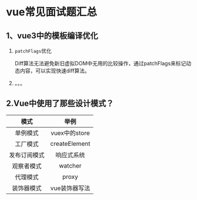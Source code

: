 # vue常见面试题汇总

## 1、vue3中的模板编译优化

1. `patchFlags`优化

   Diff算法无法避免新旧虚拟DOM中无用的比较操作，通过patchFlags来标记动态内容，可以实现快速diff算法。

2. 。。。

## 2.Vue中使用了那些设计模式？

|     模式     |     举例      |
| :----------: | :-----------: |
|   单例模式   | vuex中的store |
|   工厂模式   | createElement |
| 发布订阅模式 |  响应式系统   |
|  观察者模式  |    watcher    |
|   代理模式   |     proxy     |
|  装饰器模式  | vue装饰器写法 |


